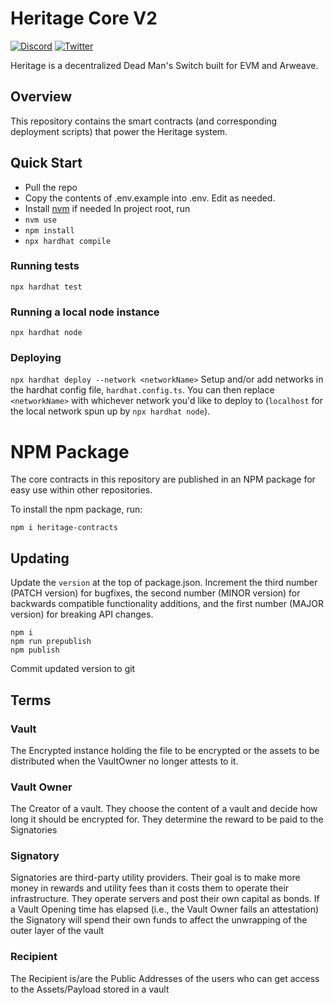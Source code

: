 # Heritage Core V2

[![Discord](https://img.shields.io/discord/753398645507883099?color=768AD4&label=discord)](https://discord.com/channels/753398645507883099/)
[![Twitter](https://img.shields.io/twitter/follow/Heritageio?style=social)](https://twitter.com/Heritageio)

Heritage is a decentralized Dead Man's Switch built for EVM and Arweave.

## Overview

This repository contains the smart contracts (and corresponding deployment scripts) that power the Heritage system. 

## Quick Start

- Pull the repo
- Copy the contents of .env.example into .env. Edit as needed.
- Install [nvm](https://github.com/nvm-sh/nvm) if needed
  In project root, run
- `nvm use`
- `npm install`
- `npx hardhat compile`

### Running tests

`npx hardhat test`

### Running a local node instance

`npx hardhat node`

### Deploying

`npx hardhat deploy --network <networkName>`
Setup and/or add networks in the hardhat config file, `hardhat.config.ts`. 
You can then replace `<networkName>` with whichever network you'd like to deploy to (`localhost` for the local network spun up by `npx hardhat node`).


# NPM Package
The core contracts in this repository are published in an NPM package for easy use within other repositories.

To install the npm package, run:
 ```shell
npm i heritage-contracts
```

## Updating
Update the `version` at the top of package.json. Increment the third number (PATCH version) for bugfixes, the second number (MINOR version) for backwards compatible functionality additions, and the first number (MAJOR version) for breaking API changes. 
```shell
npm i
npm run prepublish
npm publish
```
Commit updated version to git




## Terms
### Vault
The Encrypted instance holding the file to be encrypted or the assets to be distributed when the VaultOwner no longer attests to it.

### Vault Owner
The Creator of a vault. They choose the content of a vault and decide how long it should be encrypted for. They determine the reward to be paid to the Signatories

### Signatory
Signatories are third-party utility providers. Their goal is to make more money in rewards and
utility fees than it costs them to operate their infrastructure.
They operate servers and post their own capital as bonds. If a Vault Opening time has elapsed (i.e., the Vault Owner fails an attestation) the Signatory will spend their own funds to affect the unwrapping of the outer layer of the vault 

### Recipient
The Recipient is/are the Public Addresses of the users who can get access to the Assets/Payload stored in a vault